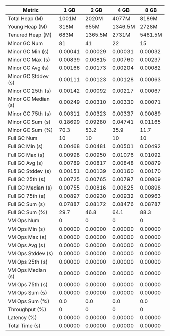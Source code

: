 | Metric | 1 GB | 2 GB | 4 GB | 8 GB |
|------|----|----|----|----|
| Total Heap (M) | 1001M | 2020M | 4077M | 8189M |
| Young Heap (M) | 318M | 655M | 1346.5M | 2728M |
| Tenured Heap (M) | 683M | 1365.5M | 2731M | 5461.5M |
| Minor GC Num | 81 | 41 | 22 | 15 |
| Minor GC Min (s) | 0.00041 | 0.00029 | 0.00031 | 0.00032 |
| Minor GC Max (s) | 0.00839 | 0.00815 | 0.00760 | 0.00237 |
| Minor GC Avg (s) | 0.00166 | 0.00173 | 0.00204 | 0.00082 |
| Minor GC Stddev (s) | 0.00111 | 0.00123 | 0.00128 | 0.00063 |
| Minor GC 25th (s) | 0.00142 | 0.00092 | 0.00217 | 0.00067 |
| Minor GC Median (s) | 0.00249 | 0.00310 | 0.00330 | 0.00071 |
| Minor GC 75th (s) | 0.00311 | 0.00323 | 0.00337 | 0.00089 |
| Minor GC Sum (s) | 0.18699 | 0.09280 | 0.04741 | 0.01165 |
| Minor GC Sum (%) | 70.3 | 53.2 | 35.9 | 11.7 |
| Full GC Num | 10 | 10 | 10 | 10 |
| Full GC Min (s) | 0.00468 | 0.00481 | 0.00501 | 0.00492 |
| Full GC Max (s) | 0.00998 | 0.00950 | 0.01076 | 0.01092 |
| Full GC Avg (s) | 0.00789 | 0.00817 | 0.00848 | 0.00879 |
| Full GC Stddev (s) | 0.00151 | 0.00139 | 0.00160 | 0.00170 |
| Full GC 25th (s) | 0.00725 | 0.00765 | 0.00797 | 0.00809 |
| Full GC Median (s) | 0.00755 | 0.00816 | 0.00825 | 0.00898 |
| Full GC 75th (s) | 0.00897 | 0.00930 | 0.00932 | 0.00963 |
| Full GC Sum (s) | 0.07887 | 0.08172 | 0.08476 | 0.08787 |
| Full GC Sum (%) | 29.7 | 46.8 | 64.1 | 88.3 |
| VM Ops Num | 0 | 0 | 0 | 0 |
| VM Ops Min (s) | 0.00000 | 0.00000 | 0.00000 | 0.00000 |
| VM Ops Max (s) | 0.00000 | 0.00000 | 0.00000 | 0.00000 |
| VM Ops Avg (s) | 0.00000 | 0.00000 | 0.00000 | 0.00000 |
| VM Ops Stddev (s) | 0.00000 | 0.00000 | 0.00000 | 0.00000 |
| VM Ops 25th (s) | 0.00000 | 0.00000 | 0.00000 | 0.00000 |
| VM Ops Median (s) | 0.00000 | 0.00000 | 0.00000 | 0.00000 |
| VM Ops 75th (s) | 0.00000 | 0.00000 | 0.00000 | 0.00000 |
| VM Ops Sum (s) | 0.00000 | 0.00000 | 0.00000 | 0.00000 |
| VM Ops Sum (%) | 0.0 | 0.0 | 0.0 | 0.0 |
| Throughput (%) | 0 | 0 | 0 | 0 |
| Latency (%) | 0.00000 | 0.00000 | 0.00000 | 0.00000 |
| Total Time (s) | 0.00000 | 0.00000 | 0.00000 | 0.00000 |
